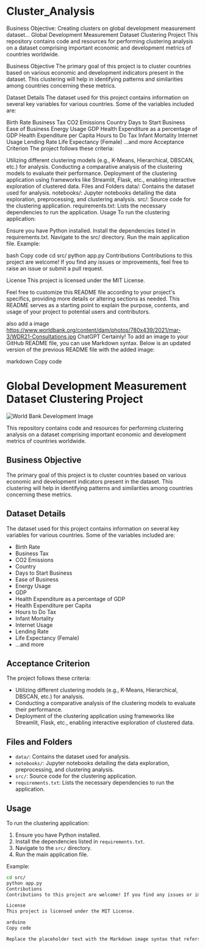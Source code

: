 # Cluster_Analysis
Business Objective: Creating clusters on global development measurement dataset...
Global Development Measurement Dataset Clustering Project
This repository contains code and resources for performing clustering analysis on a dataset comprising important economic and development metrics of countries worldwide.

Business Objective
The primary goal of this project is to cluster countries based on various economic and development indicators present in the dataset. This clustering will help in identifying patterns and similarities among countries concerning these metrics.

Dataset Details
The dataset used for this project contains information on several key variables for various countries. Some of the variables included are:

Birth Rate
Business Tax
CO2 Emissions
Country
Days to Start Business
Ease of Business
Energy Usage
GDP
Health Expenditure as a percentage of GDP
Health Expenditure per Capita
Hours to Do Tax
Infant Mortality
Internet Usage
Lending Rate
Life Expectancy (Female)
...and more
Acceptance Criterion
The project follows these criteria:

Utilizing different clustering models (e.g., K-Means, Hierarchical, DBSCAN, etc.) for analysis.
Conducting a comparative analysis of the clustering models to evaluate their performance.
Deployment of the clustering application using frameworks like Streamlit, Flask, etc., enabling interactive exploration of clustered data.
Files and Folders
data/: Contains the dataset used for analysis.
notebooks/: Jupyter notebooks detailing the data exploration, preprocessing, and clustering analysis.
src/: Source code for the clustering application.
requirements.txt: Lists the necessary dependencies to run the application.
Usage
To run the clustering application:

Ensure you have Python installed.
Install the dependencies listed in requirements.txt.
Navigate to the src/ directory.
Run the main application file.
Example:

bash
Copy code
cd src/
python app.py
Contributions
Contributions to this project are welcome! If you find any issues or improvements, feel free to raise an issue or submit a pull request.

License
This project is licensed under the MIT License.

Feel free to customize this README file according to your project's specifics, providing more details or altering sections as needed. This README serves as a starting point to explain the purpose, contents, and usage of your project to potential users and contributors.

also add a image
https://www.worldbank.org/content/dam/photos/780x439/2021/mar-3/WDR21-Consultations.jpg
ChatGPT
Certainly! To add an image to your GitHub README file, you can use Markdown syntax. Below is an updated version of the previous README file with the added image:

markdown
Copy code
# Global Development Measurement Dataset Clustering Project

![World Bank Development Image](https://www.worldbank.org/content/dam/photos/780x439/2021/mar-3/WDR21-Consultations.jpg)

This repository contains code and resources for performing clustering analysis on a dataset comprising important economic and development metrics of countries worldwide.

## Business Objective
The primary goal of this project is to cluster countries based on various economic and development indicators present in the dataset. This clustering will help in identifying patterns and similarities among countries concerning these metrics.

## Dataset Details
The dataset used for this project contains information on several key variables for various countries. Some of the variables included are:
- Birth Rate
- Business Tax
- CO2 Emissions
- Country
- Days to Start Business
- Ease of Business
- Energy Usage
- GDP
- Health Expenditure as a percentage of GDP
- Health Expenditure per Capita
- Hours to Do Tax
- Infant Mortality
- Internet Usage
- Lending Rate
- Life Expectancy (Female)
- ...and more

## Acceptance Criterion
The project follows these criteria:
- Utilizing different clustering models (e.g., K-Means, Hierarchical, DBSCAN, etc.) for analysis.
- Conducting a comparative analysis of the clustering models to evaluate their performance.
- Deployment of the clustering application using frameworks like Streamlit, Flask, etc., enabling interactive exploration of clustered data.

## Files and Folders
- `data/`: Contains the dataset used for analysis.
- `notebooks/`: Jupyter notebooks detailing the data exploration, preprocessing, and clustering analysis.
- `src/`: Source code for the clustering application.
- `requirements.txt`: Lists the necessary dependencies to run the application.

## Usage
To run the clustering application:
1. Ensure you have Python installed.
2. Install the dependencies listed in `requirements.txt`.
3. Navigate to the `src/` directory.
4. Run the main application file.

Example:
```bash
cd src/
python app.py
Contributions
Contributions to this project are welcome! If you find any issues or improvements, feel free to raise an issue or submit a pull request.

License
This project is licensed under the MIT License.

arduino
Copy code

Replace the placeholder text with the Markdown image syntax that refers to your desired image URL.
